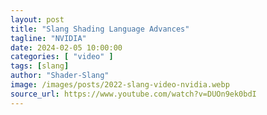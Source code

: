 ```yaml
---
layout: post
title: "Slang Shading Language Advances"
tagline: "NVIDIA"
date: 2024-02-05 10:00:00
categories: [ "video" ]
tags: [slang]
author: "Shader-Slang"
image: /images/posts/2022-slang-video-nvidia.webp
source_url: https://www.youtube.com/watch?v=DUOn9ek0bdI
---
```

